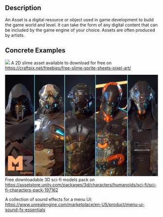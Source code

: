 

## Description

An Asset is a digital resource or object used in game development to build the game world and level. It can take the form of any digital content that can be included by the game engine of your choice. Assets are often produced by artists.

## Concrete Examples

![](https://i.imgur.com/2mF94we.png)
A 2D slime asset available to download for free on https://craftpix.net/freebies/free-slime-sprite-sheets-pixel-art/ 


![](assets/3dmodelspack.png)
Free downloadable 3D sci-fi models pack on https://assetstore.unity.com/packages/3d/characters/humanoids/sci-fi/sci-fi-characters-pack-197162


A collection of sound effects for a menu UI: https://www.unrealengine.com/marketplace/en-US/product/menu-ui-sound-fx-essentials